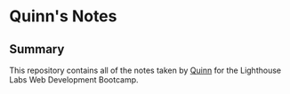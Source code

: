 # Quinn's Notes

## Summary

This repository contains all of the notes taken by [Quinn](https://github.com/quinnvoker) for the Lighthouse Labs Web Development Bootcamp.